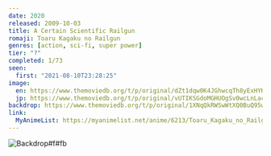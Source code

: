 ```yaml
---
date: 2020
released: 2009-10-03
title: A Certain Scientific Railgun
romaji: Toaru Kagaku no Railgun
genres: [action, sci-fi, super power]
tier: "?"
completed: 1/73
seen:
  first: "2021-08-10T23:28:25"
image:
  en: https://www.themoviedb.org/t/p/original/dZt1dqw0K4JGhwcqTh8yExHYK9w.jpg
  jp: https://www.themoviedb.org/t/p/original/vUTIKSGdoMGHUOgSv0wcLnLacVf.jpg
backdrop: https://www.themoviedb.org/t/p/original/1XNqQkRWSwWtXQ0BuQ95wjcs9SP.jpg
link:
  MyAnimeList: https://myanimelist.net/anime/6213/Toaru_Kagaku_no_Railgun
---
```



![Backdrop#f#fb](https://www.themoviedb.org/t/p/original/cGgqLzBGUY0dxsE5i3W7SXBGRbe.jpg "Source: TMDB")
